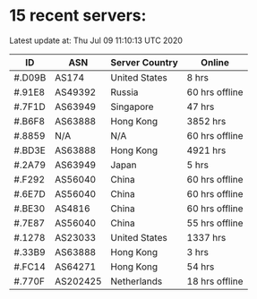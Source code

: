# 15 recent servers:

Latest update at: Thu Jul 09 11:10:13 UTC 2020

| ID | ASN | Server Country | Online |
| -- | --- | -------------- | ------ |
| #.D09B | AS174 | United States | 8 hrs |
| #.91E8 | AS49392 | Russia | 60 hrs offline |
| #.7F1D | AS63949 | Singapore | 47 hrs |
| #.B6F8 | AS63888 | Hong Kong | 3852 hrs |
| #.8859 | N/A | N/A | 60 hrs offline |
| #.BD3E | AS63888 | Hong Kong | 4921 hrs |
| #.2A79 | AS63949 | Japan | 5 hrs |
| #.F292 | AS56040 | China | 60 hrs offline |
| #.6E7D | AS56040 | China | 60 hrs offline |
| #.BE30 | AS4816 | China | 60 hrs offline |
| #.7E87 | AS56040 | China | 55 hrs offline |
| #.1278 | AS23033 | United States | 1337 hrs |
| #.33B9 | AS63888 | Hong Kong | 3 hrs |
| #.FC14 | AS64271 | Hong Kong | 54 hrs |
| #.770F | AS202425 | Netherlands | 18 hrs offline |

